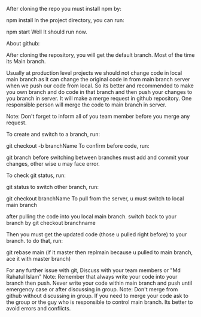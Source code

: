 After cloning the repo you must install npm by:

npm install
In the project directory, you can run:

npm start
Well It should run now.

About github:

After cloning the repository, you will get the default branch. Most of the time its Main branch.

Usually at production level projects we should not change code in local main branch as it can change the original code in from main branch server when we push our code from local. So its better and recommended to make you own branch and do code in that branch and then push your changes to you branch in server. It will make a merge request in github repository. One responsible person will merge the code to main branch in server.

Note: Don't forget to inform all of you team member before you merge any request.

To create and switch to a branch, run:

git checkout -b branchName
To confirm before code, run:

git branch
before switching between branches must add and commit your changes, other wise u may face error.

To check git status, run:

git status
to switch other branch, run:

git checkout branchName
To pull from the server, u must switch to local main branch

after pulling the code into you local main branch. switch back to your branch by git checkout branchname

Then you must get the updated code (those u pulled right before) to your branch. to do that, run:

git rebase main
(if it master then replmain because u pulled to main branch, ace it with master branch)

For any further issue with git, Discuss with your team members or "Md Rahatul Islam"
Note: Remember that always write your code into your branch then push. Never write your code within main branch and push until emergency case or after discussing in group.
Note: Don't merge from github without discussing in group. If you need to merge your code ask to the group or the guy who is responsible to control main branch. Its better to avoid errors and conflicts.
